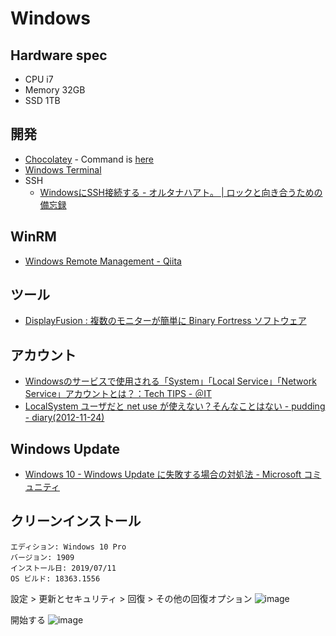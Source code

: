 # Windows

## Hardware spec
- CPU i7
- Memory 32GB
- SSD 1TB

## 開発
- [Chocolatey](https://chocolatey.org/) - Command is [here](WindowsSetup.Admin.ps1#L1)
- [Windows Terminal](https://www.microsoft.com/ja-jp/p/windows-terminal-preview/9n0dx20hk701?activetab=pivot:overviewtab)
- SSH
  - [WindowsにSSH接続する - オルタナハアト。 | ロックと向き合うための備忘録](https://ippee-music.com/tech/ssh_to_windows/)

## WinRM
- [Windows Remote Management - Qiita](https://qiita.com/asterisk9101/items/46d45c30a1141b1e6115)

## ツール
- [DisplayFusion : 複数のモニターが簡単に Binary Fortress ソフトウェア](https://www.displayfusion.com/)

## アカウント
- [Windowsのサービスで使用される「System」「Local Service」「Network Service」アカウントとは？：Tech TIPS - ＠IT](https://www.atmarkit.co.jp/ait/articles/0905/08/news095.html)
- [LocalSystem ユーザだと net use が使えない？そんなことはない - pudding - diary(2012-11-24)](http://moriya.xrea.jp/tdiary/20121124.html)

## Windows Update
- [Windows 10 - Windows Update に失敗する場合の対処法 - Microsoft コミュニティ](https://answers.microsoft.com/ja-jp/windows/forum/windows_10-update/windows-10-windows-update/a8a3a4cb-9d67-406e-8ae6-d25451c237d7)

## クリーンインストール

```
エディション: Windows 10 Pro
バージョン: 1909
インストール日: 2019/07/11
OS ビルド: 18363.1556
```

設定 > 更新とセキュリティ > 回復 > その他の回復オプション
![image](https://user-images.githubusercontent.com/1297512/166669962-6658e9d1-20a0-498e-bfc5-05322ac2472c.png)

開始する
![image](https://user-images.githubusercontent.com/1297512/166669983-31181323-a31b-4202-808d-4c083cce18a3.png)
